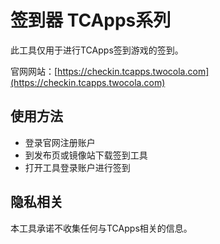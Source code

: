 # 签到器 TCApps系列

此工具仅用于进行TCApps签到游戏的签到。

官网网站：[https://checkin.tcapps.twocola.com](https://checkin.tcapps.twocola.com)

## 使用方法

- 登录官网注册账户
- 到发布页或镜像站下载签到工具
- 打开工具登录账户进行签到

## 隐私相关

本工具承诺不收集任何与TCApps相关的信息。
